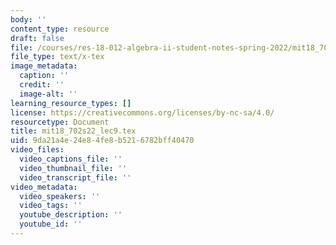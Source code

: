 ```yaml
---
body: ''
content_type: resource
draft: false
file: /courses/res-18-012-algebra-ii-student-notes-spring-2022/mit18_702s22_lec9.tex
file_type: text/x-tex
image_metadata:
  caption: ''
  credit: ''
  image-alt: ''
learning_resource_types: []
license: https://creativecommons.org/licenses/by-nc-sa/4.0/
resourcetype: Document
title: mit18_702s22_lec9.tex
uid: 9da21a4e-24e8-4fe8-b521-6782bff40470
video_files:
  video_captions_file: ''
  video_thumbnail_file: ''
  video_transcript_file: ''
video_metadata:
  video_speakers: ''
  video_tags: ''
  youtube_description: ''
  youtube_id: ''
---
```

